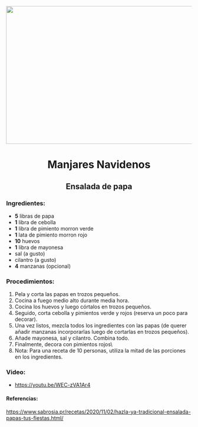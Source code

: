 <div align="center"> 

<img src="https://media.metrolatam.com/2017/12/13/thinkstockphotos472653580-30e70df9675f4caf03a32ebe27a41e91-1200x800.jpg" width="520" height="374" />

# Manjares Navidenos
## Ensalada de papa

</div> 

  ### Ingredientes:
- **5** libras de papa
- **1** libra de cebolla
- **1** libra de pimiento morron verde
- **1** lata de pimiento morron rojo
- **10** huevos
- **1** libra de mayonesa
- sal (a gusto)
- cilantro (a gusto)
- **4** manzanas (opcional)
### Procedimientos:
1. Pela y corta las papas en trozos pequeños.
2.  Cocina a fuego medio alto durante media hora.
3.  Cocina los huevos y luego córtalos en trozos pequeños. 
4.  Seguido, corta cebolla y pimientos verde y rojos (reserva un poco para decorar).
5. Una vez listos, mezcla todos los ingredientes con las papas (de querer añadir manzanas incorporarlas luego de cortarlas en trozos pequeños). 
6. Añade mayonesa, sal y cilantro. Combina todo.
7. Finalmente, decora con pimientos rojos\
8. Nota: Para una receta de 10 personas, utiliza la mitad de las porciones en los ingredientes.

### Video:
- https://youtu.be/WEC-zVA1Ar4

#### Referencias:
https://www.sabrosia.pr/recetas/2020/11/02/hazla-ya-tradicional-ensalada-papas-tus-fiestas.html/
